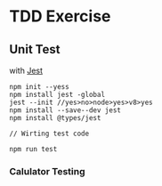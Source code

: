 # TDD Exercise

## Unit Test

with [Jest](https://jestjs.io/docs/getting-started)

```
npm init --yess
npm install jest -global
jest --init //yes>no>node>yes>v8>yes
npm install --save--dev jest
npm install @types/jest

// Wirting test code

npm run test
```

### Calulator Testing
